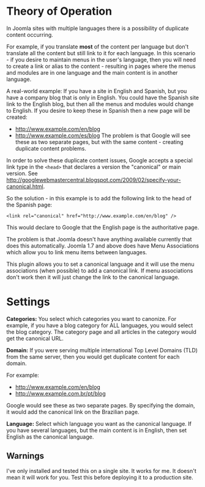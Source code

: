 # Theory of Operation #

In Joomla sites with multiple languages there is a possibility of duplicate content occurring.

For example, if you translate **most** of the content per language but don't translate all the content but still link to it for each language. In this scenario - if you desire to maintain menus in the user's language, then you will need to create a link or alias to the content - resulting in pages where the menus and modules are in one language and the main content is in another language.

A real-world example:
If you have a site in English and Spanish, but you have a company blog that is only in English. You could have the Spanish site link to the English blog, but then all the menus and modules would change to English. If you desire to keep these in Spanish then a new page will be created:
  * http://www.example.com/en/blog
  * http://www.example.com/es/blog
The problem is that Google will see these as two separate pages, but with the same content - creating duplicate content problems.

In order to solve these duplicate content issues, Google accepts a special link type in the `<head>` that declares a version the "canonical" or main version. See http://googlewebmastercentral.blogspot.com/2009/02/specify-your-canonical.html.

So the solution - in this example is to add the following link to the head of the Spanish page:

`<link rel="canonical" href="http://www.example.com/en/blog" />`

This would declare to Google that the English page is the authoritative page.

The problem is that Joomla doesn't have anything available currently that does this automatically. Joomla 1.7 and above does have Menu Associations which allow you to link menu items between languages.

This plugin allows you to set a canonical language and it will use the menu associations (when possible) to add a canonical link. If menu associations don't work then it will just change the link to the canonical language.

# Settings #

**Categories:** You select which categories you want to canonize. For example, if you have a blog category for ALL languages, you would select the blog category. The category page and all articles in the category would get the canonical URL.

**Domain:** If you were serving multiple international Top Level Domains (TLD) from the same server, then you would get duplicate content for each domain.

For example:
  * http://www.example.com/en/blog
  * http://www.example.com.br/pt/blog

Google would see these as two separate pages. By specifying the domain, it would add the canonical link on the Brazilian page.

**Language:** Select which language you want as the canonical language. If you have several languages, but the main content is in English, then set English as the canonical language.

## Warnings ##
I've only installed and tested this on a single site. It works for me. It doesn't mean it will work for you. Test this before deploying it to a production site.